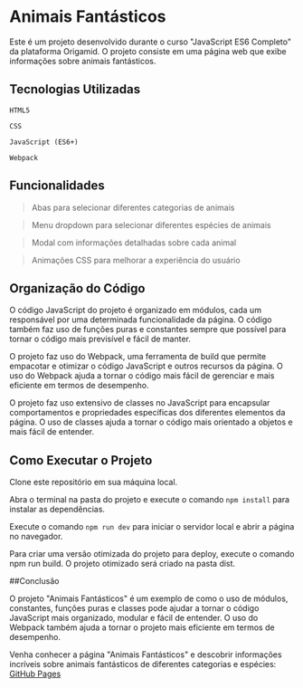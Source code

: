 # Animais Fantásticos
Este é um projeto desenvolvido durante o curso "JavaScript ES6 Completo" da plataforma Origamid. O projeto consiste em uma página web que exibe informações sobre animais fantásticos.

## Tecnologias Utilizadas
`HTML5`

`CSS`

`JavaScript (ES6+)`

`Webpack`

## Funcionalidades
> Abas para selecionar diferentes categorias de animais

> Menu dropdown para selecionar diferentes espécies de animais

> Modal com informações detalhadas sobre cada animal

> Animações CSS para melhorar a experiência do usuário

## Organização do Código
O código JavaScript do projeto é organizado em módulos, cada um responsável por uma determinada funcionalidade da página. O código também faz uso de funções puras e constantes sempre que possível para tornar o código mais previsível e fácil de manter.

O projeto faz uso do Webpack, uma ferramenta de build que permite empacotar e otimizar o código JavaScript e outros recursos da página. O uso do Webpack ajuda a tornar o código mais fácil de gerenciar e mais eficiente em termos de desempenho.

O projeto faz uso extensivo de classes no JavaScript para encapsular comportamentos e propriedades específicas dos diferentes elementos da página. O uso de classes ajuda a tornar o código mais orientado a objetos e mais fácil de entender.

## Como Executar o Projeto

Clone este repositório em sua máquina local.

Abra o terminal na pasta do projeto e execute o comando `npm install` para instalar as dependências.

Execute o comando `npm run dev` para iniciar o servidor local e abrir a página no navegador.

Para criar uma versão otimizada do projeto para deploy, execute o comando npm run build. O projeto otimizado será criado na pasta dist.

##Conclusão

O projeto "Animais Fantásticos" é um exemplo de como o uso de módulos, constantes, funções puras e classes pode ajudar a tornar o código JavaScript mais organizado, modular e fácil de entender. O uso do Webpack também ajuda a tornar o projeto mais eficiente em termos de desempenho.

Venha conhecer a página "Animais Fantásticos" e descobrir informações incríveis sobre animais fantásticos de diferentes categorias e espécies: [GitHub Pages](https://bhzdev.github.io/animais-fantasticos/)
